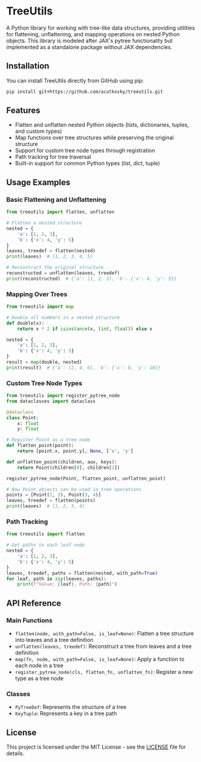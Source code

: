 # TreeUtils

A Python library for working with tree-like data structures, providing utilities for flattening, unflattening, and mapping operations on nested Python objects. This library is modeled after JAX's pytree functionality but implemented as a standalone package without JAX dependencies.

## Installation

You can install TreeUtils directly from GitHub using pip:

```bash
pip install git+https://github.com/acutkosky/treeutils.git
```

## Features

- Flatten and unflatten nested Python objects (lists, dictionaries, tuples, and custom types)
- Map functions over tree structures while preserving the original structure
- Support for custom tree node types through registration
- Path tracking for tree traversal
- Built-in support for common Python types (list, dict, tuple)

## Usage Examples

### Basic Flattening and Unflattening

```python
from treeutils import flatten, unflatten

# Flatten a nested structure
nested = {
    'a': [1, 2, 3],
    'b': {'x': 4, 'y': 5}
}
leaves, treedef = flatten(nested)
print(leaves)  # [1, 2, 3, 4, 5]

# Reconstruct the original structure
reconstructed = unflatten(leaves, treedef)
print(reconstructed)  # {'a': [1, 2, 3], 'b': {'x': 4, 'y': 5}}
```

### Mapping Over Trees

```python
from treeutils import map

# Double all numbers in a nested structure
def double(x):
    return x * 2 if isinstance(x, (int, float)) else x

nested = {
    'a': [1, 2, 3],
    'b': {'x': 4, 'y': 5}
}
result = map(double, nested)
print(result)  # {'a': [2, 4, 6], 'b': {'x': 8, 'y': 10}}
```

### Custom Tree Node Types

```python
from treeutils import register_pytree_node
from dataclasses import dataclass

@dataclass
class Point:
    x: float
    y: float

# Register Point as a tree node
def flatten_point(point):
    return [point.x, point.y], None, ['x', 'y']

def unflatten_point(children, aux, keys):
    return Point(children[0], children[1])

register_pytree_node(Point, flatten_point, unflatten_point)

# Now Point objects can be used in tree operations
points = [Point(1, 2), Point(3, 4)]
leaves, treedef = flatten(points)
print(leaves)  # [1, 2, 3, 4]
```

### Path Tracking

```python
from treeutils import flatten

# Get paths to each leaf node
nested = {
    'a': [1, 2, 3],
    'b': {'x': 4, 'y': 5}
}
leaves, treedef, paths = flatten(nested, with_path=True)
for leaf, path in zip(leaves, paths):
    print(f"Value: {leaf}, Path: {path}")
```

## API Reference

### Main Functions

- `flatten(node, with_path=False, is_leaf=None)`: Flatten a tree structure into leaves and a tree definition
- `unflatten(leaves, treedef)`: Reconstruct a tree from leaves and a tree definition
- `map(fn, node, with_path=False, is_leaf=None)`: Apply a function to each node in a tree
- `register_pytree_node(cls, flatten_fn, unflatten_fn)`: Register a new type as a tree node

### Classes

- `PyTreeDef`: Represents the structure of a tree
- `KeyTuple`: Represents a key in a tree path

## License

This project is licensed under the MIT License - see the [LICENSE](LICENSE) file for details.


